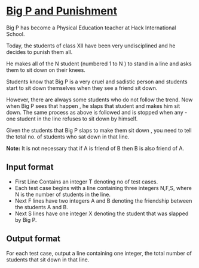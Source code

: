 # [Big P and Punishment][link]

Big P has become a Physical Education teacher at Hack International School.

Today, the students of class XII have been very undisciplined and he decides to punish them all.

He makes all of the N student (numbered 1 to N ) to stand in a line and asks them to sit down on their knees.

Students know that Big P is a very cruel and sadistic person and students start to sit down themselves when they see a friend sit down.

However, there are always some students who do not follow the trend. Now when Big P sees that happen , he slaps that student and makes him sit down. The same process as above is followed and is stopped when any - one student in the line refuses to sit down by himself.

Given the students that Big P slaps to make them sit down , you need to tell the total no. of students who sat down in that line.

**Note:** It is not necessary that if A is friend of B then B is also friend of A.

## Input format

- First Line Contains an integer T denoting no of test cases.
- Each test case begins with a line containing three integers N,F,S, where N is the number of students in the line.
- Next F lines have two integers A and B denoting the friendship between the students A and B.
- Next S lines have one integer X denoting the student that was slapped by Big P.

## Output format

For each test case, output a line containing one integer, the total number of students that sit down in that line.

[link]: https://www.hackerearth.com/practice/algorithms/graphs/depth-first-search/practice-problems/algorithm/big-p-and-punishment-5/

